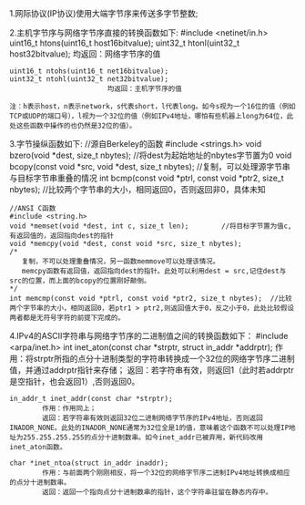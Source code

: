 1.网际协议(IP协议)使用大端字节序来传送多字节整数;

2.主机字节序与网络字节序直接的转换函数如下:
	#include <netinet/in.h>
	uint16_t htons(uint16_t host16bitvalue);
	uint32_t htonl(uint32_t host32bitvalue);
							均返回：网络字节序的值
	
	uint16_t ntohs(uint16_t net16bitvalue);
	uint32_t ntohl(uint32_t net32bitvalue);
							均返回：主机字节序的值
	
	注：h表示host，n表示network，s代表short，l代表long。如今s视为一个16位的值（例如TCP或UDP的端口号），l视为一个32位的值（例如IPv4地址，哪怕有些机器上long为64位，此处这些函数中操作的也仍然是32位的值）。

3.字节操纵函数如下:
	//源自Berkeley的函数
	#include <strings.h>
	void bzero(void *dest, size_t nbytes);           //将dest为起始地址的nbytes字节置为0
	void bcopy(const void *src, void *dest, size_t nbytes);   //复制，可以处理源字节串与目标字节串重叠的情况
	int bcmp(const void *ptrl, const void *ptr2, size_t nbytes);    //比较两个字节串的大小，相同返回0，否则返回非0，具体未知

	//ANSI C函数
	#include <string.h>
	void *memset(void *dest, int c, size_t len);		//将目标字节置为值c,有返回值的，返回指向dest的指针
	void *memcpy(void *dest, const void *src, size_t nbytes);	
	/*
	   复制，不可以处理重叠情况，另一函数memmove可以处理该情况。
	   memcpy函数有返回值，返回指向dest的指针。此处可以利用dest = src,记住dest与src的位置，而上面的bcopy的位置刚好颠倒。
	*/
	int memcmp(const void *ptrl, const void *ptr2, size_t nbytes);	//比较两个字节串的大小，相同返回0，若ptr1 > ptr2,则返回值大于0，反之小于0，此处比较假设两者都是无符号字符的前提下完成的。

4.IPv4的ASCII字符串与网络字节序的二进制值之间的转换函数如下：
	#include <arpa/inet.h>
	int inet_aton(const char *strptr, struct in_addr *addrptr);
			作用：将strptr所指的点分十进制类型的字符串转换成一个32位的网络字节序二进制值，并通过addrptr指针来存储；
			返回：若字符串有效，则返回1（此时若addrptr是空指针，也会返回1）,否则返回0。

	in_addr_t inet_addr(const char *strptr);
			作用：作用同上；
			返回：若字符串有效则返回32位二进制网络字节序的IPv4地址，否则返回INADDR_NONE。此处的INADDR_NONE通常为32位全是1的值，意味着这个函数不可以处理IP地址为255.255.255.255的点分十进制数串。如今inet_addr已被弃用，新代码改用inet_aton函数。

	char *inet_ntoa(struct in_addr inaddr);
			作用：与前面两个刚刚相反，将一个32位的网络字节序二进制IPv4地址转换成相应的点分十进制数串。
			返回：返回一个指向点分十进制数串的指针，这个字符串驻留在静态内存中。




